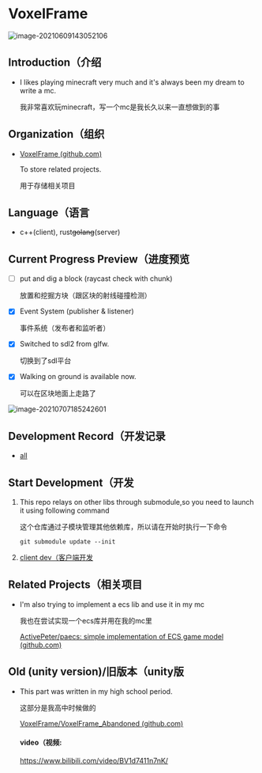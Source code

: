 # VoxelFrame

![image-20210609143052106](https://hanbaoaaa.xyz/tuchuang/images/2021/06/09/image-20210609143052106.png)

## Introduction（介绍

- I likes playing minecraft very much and it's always been my dream to write a mc.

  我非常喜欢玩minecraft，写一个mc是我长久以来一直想做到的事


## Organization（组织

- [VoxelFrame (github.com)](https://github.com/VoxelFrame)   

  To store related projects.

  用于存储相关项目

## Language（语言

- c++(client), rust~~golang~~(server)


## Current Progress Preview（进度预览

- [ ] put and dig a block (raycast check with chunk)

  放置和挖掘方块（跟区块的射线碰撞检测）

- [x] Event System (publisher & listener)

  事件系统（发布者和监听者）

- [x] Switched to sdl2 from glfw.

  切换到了sdl平台

- [x] Walking on ground is available now.

  可以在区块地面上走路了


![image-20210707185242601](https://hanbaoaaa.xyz/tuchuang/images/2021/07/07/image-20210707185242601.png)

## Development Record（开发记录

- [all](./markdown/record.md)

## Start Development（开发

1. This repo relays on other libs through submodule,so you need to launch it using following command

   这个仓库通过子模块管理其他依赖库，所以请在开始时执行一下命令

   ```
   git submodule update --init
   ```

2. [client dev（客户端开发](./markdown/client_start.md)

## Related Projects（相关项目

- I'm also trying to implement a ecs lib and use it in my mc

  我也在尝试实现一个ecs库并用在我的mc里

  [ActivePeter/paecs: simple implementation of ECS game model (github.com)](https://github.com/ActivePeter/paecs)

## Old (unity version)/旧版本（unity版

- This part was written in my high school period.

  这部分是我高中时候做的

  [VoxelFrame/VoxelFrame_Abandoned (github.com)](https://github.com/VoxelFrame/VoxelFrame_Abandoned)

  #### video（视频:

  https://www.bilibili.com/video/BV1d7411n7nK/